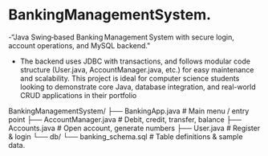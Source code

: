 # BankingManagementSystem. 
-“Java Swing‑based Banking Management System with secure login, account operations, and MySQL backend."
- The backend uses JDBC with transactions, and follows modular code structure (User.java, AccountManager.java, etc.) for easy maintenance and scalability. This project is ideal for computer science students looking to demonstrate core Java, database integration, and real-world CRUD applications in their portfolio

BankingManagementSystem/
├── BankingApp.java # Main menu / entry point
├── AccountManager.java # Debit, credit, transfer, balance
├── Accounts.java # Open account, generate numbers
├── User.java # Register & login
└── db/
└── banking_schema.sql # Table definitions & sample data.
